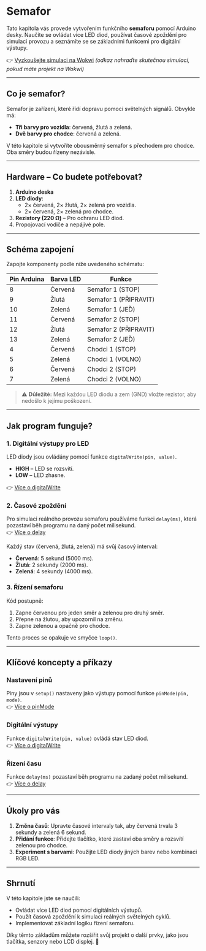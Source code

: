 # Semafor  

Tato kapitola vás provede vytvořením funkčního **semaforu** pomocí Arduino desky. Naučíte se ovládat více LED diod, používat časové zpoždění pro simulaci provozu a seznámíte se se základními funkcemi pro digitální výstupy.  

👉 [Vyzkoušejte simulaci na Wokwi](https://wokwi.com/projects/415064566024335361) *(odkaz nahraďte skutečnou simulací, pokud máte projekt na Wokwi)*  

---

## Co je semafor?  
Semafor je zařízení, které řídí dopravu pomocí světelných signálů. Obvykle má:  
- **Tři barvy pro vozidla**: červená, žlutá a zelená.  
- **Dvě barvy pro chodce**: červená a zelená.  

V této kapitole si vytvoříte obousměrný semafor s přechodem pro chodce. Oba směry budou řízeny nezávisle.  

---

## Hardware – Co budete potřebovat?  
1. **Arduino deska**  
2. **LED diody**:  
   - 2× červená, 2× žlutá, 2× zelená pro vozidla.  
   - 2× červená, 2× zelená pro chodce.  
3. **Rezistory (220 Ω)** – Pro ochranu LED diod.  
4. Propojovací vodiče a nepájivé pole.

---

## Schéma zapojení

Zapojte komponenty podle níže uvedeného schématu:

| Pin Arduina | Barva LED | Funkce                  |
|-------------|-----------|-------------------------|
| 8           | Červená   | Semafor 1 (STOP)       |
| 9           | Žlutá     | Semafor 1 (PŘIPRAVIT)  |
| 10          | Zelená    | Semafor 1 (JEĎ)        |
| 11          | Červená   | Semafor 2 (STOP)       |
| 12          | Žlutá     | Semafor 2 (PŘIPRAVIT)  |
| 13          | Zelená    | Semafor 2 (JEĎ)        |
| 4           | Červená   | Chodci 1 (STOP)        |
| 5           | Zelená    | Chodci 1 (VOLNO)       |
| 6           | Červená   | Chodci 2 (STOP)        |
| 7           | Zelená    | Chodci 2 (VOLNO)       |

> ⚠️ **Důležité:** Mezi každou LED diodu a zem (GND) vložte rezistor, aby nedošlo k jejímu poškození.  

---

## Jak program funguje?  

### 1. **Digitální výstupy pro LED**  
LED diody jsou ovládány pomocí funkce `digitalWrite(pin, value)`.  
- **HIGH** – LED se rozsvítí.  
- **LOW** – LED zhasne.  

👉 [Více o digitalWrite](https://www.arduino.cc/reference/en/language/functions/digital-io/digitalwrite/)

### 2. **Časové zpoždění**  
Pro simulaci reálného provozu semaforu používáme funkci `delay(ms)`, která pozastaví běh programu na daný počet milisekund.  
👉 [Více o delay](https://www.arduino.cc/reference/en/language/functions/time/delay/)

Každý stav (červená, žlutá, zelená) má svůj časový interval:  
- **Červená**: 5 sekund (5000 ms).  
- **Žlutá**: 2 sekundy (2000 ms).  
- **Zelená**: 4 sekundy (4000 ms).  

### 3. **Řízení semaforu**  
Kód postupně:  
1. Zapne červenou pro jeden směr a zelenou pro druhý směr.  
2. Přepne na žlutou, aby upozornil na změnu.  
3. Zapne zelenou a opačně pro chodce.  

Tento proces se opakuje ve smyčce `loop()`.

---

## Klíčové koncepty a příkazy  

### Nastavení pinů  
Piny jsou v `setup()` nastaveny jako výstupy pomocí funkce `pinMode(pin, mode)`.  
👉 [Více o pinMode](https://www.arduino.cc/reference/en/language/functions/digital-io/pinmode/)

### Digitální výstupy  
Funkce `digitalWrite(pin, value)` ovládá stav LED diod.  
👉 [Více o digitalWrite](https://www.arduino.cc/reference/en/language/functions/digital-io/digitalwrite/)

### Řízení času  
Funkce `delay(ms)` pozastaví běh programu na zadaný počet milisekund.  
👉 [Více o delay](https://www.arduino.cc/reference/en/language/functions/time/delay/)

---

## Úkoly pro vás  
1. **Změna časů**: Upravte časové intervaly tak, aby červená trvala 3 sekundy a zelená 6 sekund.  
2. **Přidání funkce**: Přidejte tlačítko, které zastaví oba směry a rozsvítí zelenou pro chodce.  
3. **Experiment s barvami**: Použijte LED diody jiných barev nebo kombinaci RGB LED.  

---

## Shrnutí  
V této kapitole jste se naučili:  
- Ovládat více LED diod pomocí digitálních výstupů.  
- Použít časová zpoždění k simulaci reálných světelných cyklů.  
- Implementovat základní logiku řízení semaforu.  

Díky těmto základům můžete rozšířit svůj projekt o další prvky, jako jsou tlačítka, senzory nebo LCD displej. 🎉